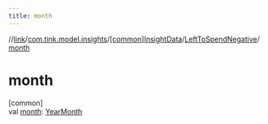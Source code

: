 ```yaml
---
title: month
---
```

//[link](../../../../index.html)/[com.tink.model.insights](../../index.html)/[[common]InsightData](../index.html)/[LeftToSpendNegative](index.html)/[month](month.html)



# month



[common]\
val [month](month.html): [YearMonth](../../../com.tink.model.time/[common]-year-month/index.html)




